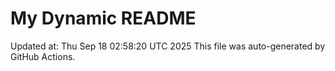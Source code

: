 # My Dynamic README
Updated at: Thu Sep 18 02:58:20 UTC 2025
This file was auto-generated by GitHub Actions.
